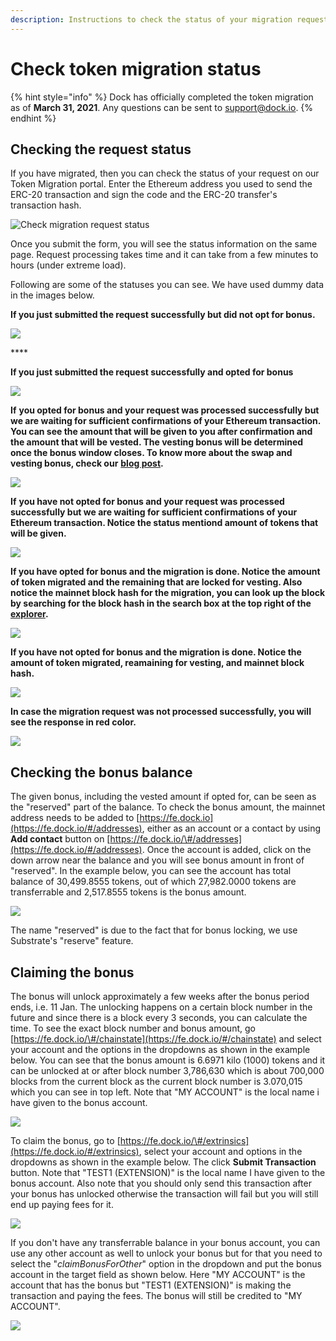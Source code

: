 ```yaml
---
description: Instructions to check the status of your migration request
---
```


# Check token migration status

{% hint style="info" %}
Dock has officially completed the token migration as of **March 31, 2021**. Any questions can be sent to [support@dock.io](mailto:support@dock.io).
{% endhint %}

## Checking the request status

If you have migrated, then you can check the status of your request on our Token Migration portal. Enter the Ethereum address you used to send the ERC-20 transaction and sign the code and the ERC-20 transfer's transaction hash. 

![Check migration request status](../../../.gitbook/assets/empty-status.png)

Once you submit the form, you will see the status information on the same page. Request processing takes time and it can take from a few minutes to hours \(under extreme load\). 

Following are some of the statuses you can see.  We have used dummy data in the images below.

**If you just submitted the request successfully but did not opt for bonus.**

![](../../../.gitbook/assets/status-0.png)

\*\*\*\*

**If you just submitted the request successfully and opted for bonus**

![](../../../.gitbook/assets/status-00.png)



**If** **you opted for bonus and your request was processed successfully but we are waiting for sufficient confirmations of your Ethereum transaction. You can see the amount that will be given to you after confirmation and the amount that will be vested. The vesting bonus will be determined once the bonus window closes. To know more about the swap and vesting bonus, check our** [**blog post**](https://blog.dock.io/dock-token-migration-part-2-incentives/)**.**

![](../../../.gitbook/assets/status-1.png)



**If** **you have not opted for bonus and your request was processed successfully but we are waiting for sufficient confirmations of your Ethereum transaction. Notice the status mentiond amount of tokens that will be given.**

![](../../../.gitbook/assets/status-22.png)



**If you have opted for bonus and the migration is done. Notice the amount of token migrated and the remaining that are locked for vesting. Also notice the mainnet block hash for the migration, you can look up the block by searching for the block hash in the search box at the top right of the** [**explorer**](https://fe.dock.io/#/explorer)**.**

![](../../../.gitbook/assets/status-3.png)



**If you have not opted for bonus and the migration is done. Notice the amount of token migrated, reamaining for vesting, and mainnet block hash.**

![](../../../.gitbook/assets/status-33%20%282%29%20%281%29.png)



**In case the migration request was not processed successfully,  you will see the response in red color.**

![](../../../.gitbook/assets/status_-1.png)



## Checking the bonus balance

The given bonus, including the vested amount if opted for, can be seen as the "reserved" part of the balance. To check the bonus amount, the mainnet address needs to be added to [https://fe.dock.io](https://fe.dock.io/#/addresses), either as an account or a contact by using **Add contact** button on [https://fe.dock.io/\#/addresses](https://fe.dock.io/#/addresses). Once the account is added, click on the down arrow near the balance and you will see bonus amount in front of "reserved". In the example below, you can see the account has total balance of 30,499.8555 tokens, out of which 27,982.0000 tokens are transferrable and 2,517.8555 tokens is the bonus amount.

![](../../../.gitbook/assets/bonus-bal.png)

The name "reserved" is due to the fact that for bonus locking, we use Substrate's "reserve" feature.

## Claiming the bonus

The bonus will unlock approximately a few weeks after the bonus period ends, i.e. 11 Jan. The unlocking happens on a certain block number in the future and since there is a block every 3 seconds, you can calculate the time. To see the exact block number and bonus amount, go [https://fe.dock.io/\#/chainstate](https://fe.dock.io/#/chainstate) and select your account and the options in the dropdowns as shown in the example below. You can see that the bonus amount is 6.6971 kilo \(1000\) tokens and it can be unlocked at or after block number 3,786,630 which is about 700,000 blocks from the current block as the current block number is 3.070,015 which you can see in top left. Note that "MY ACCOUNT" is the local name i have given to the bonus account.

![](../../../.gitbook/assets/check-bonus.png)

To claim the bonus, go to [https://fe.dock.io/\#/extrinsics](https://fe.dock.io/#/extrinsics), select your account and options in the dropdowns as shown in the example below. The click **Submit Transaction** button. Note that "TEST1 \(EXTENSION\)" is the local name I have given to the bonus account. Also note that you should only send this transaction after your bonus has unlocked otherwise the transaction will fail but you will still end up paying fees for it.

![](../../../.gitbook/assets/claim-bonus.png)

If you don't have any transferrable balance in your bonus account, you can use any other account as well to unlock your bonus but for that you need to select the "_claimBonusForOther_" option in the dropdown and put the bonus account in the target field as shown below. Here "MY ACCOUNT" is the account that has the bonus but "TEST1 \(EXTENSION\)" is making the transaction and paying the fees. The bonus will still be credited to "MY ACCOUNT".

![](../../../.gitbook/assets/claim-bonus-other.png)


